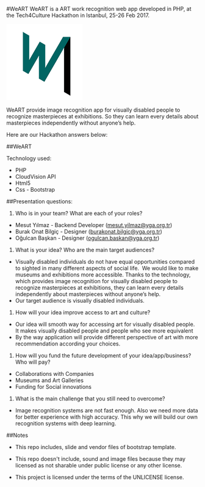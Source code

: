 #WeART
WeART is a ART work recognition web app developed in PHP, at the Tech4Culture Hackathon in Istanbul, 25-26 Feb 2017.

![A cute kitten](img/logo.png)

WeART provide image recognition app for visually disabled people to recognize masterpieces at exhibitions. So they can learn every details about masterpieces independently without anyone’s help.

Here are our Hackathon answers below:

##WeART

Technology used:

- PHP
- CloudVision API
- Html5
- Css - Bootstrap

##Presentation questions:
1. Who is in your team? What are each of your roles?
 - Mesut Yılmaz - Backend Developer (mesut.yilmaz@yga.org.tr)
 - Burak Onat Bilgiç - Designer (burakonat.bilgic@yga.org.tr)
 - Oğulcan Başkan - Designer (ogulcan.baskan@yga.org.tr)

1. What is your idea? Who are the main target audiences?
 - Visually disabled individuals do not have equal opportunities compared to sighted in many different aspects of social life. 
We would like to make museums and exhibitions more accessible. Thanks to the technology, which provides image recognition for visually disabled people to recognize masterpieces at exhibitions, they can learn every details independently about masterpieces without anyone’s help.
 - Our target audience is visually disabled individuals. 
 
1. How will your idea improve access to art and culture? 
 - Our idea will smooth way for accessing art for visually disabled people. It makes visually disabled people and people who see more equivalent
 - By the way application will provide different perspective of art with more recommendation according your choices.
1. How will you fund the future development of your idea/app/business? Who will pay? 
 - Collaborations with Companies
 - Museums and Art Galleries
 - Funding for Social innovations
1. What is the main challenge that you still need to overcome? 
 - Image recognition systems are not fast enough. Also we need more data for better experience with high accuracy. This why we will build our own recognition systems with deep learning.

##Notes
- This repo includes, slide and vendor files of bootstrap template.

- This repo doesn't include, sound and image files because they may licensed as not sharable under public license or any other license.
- This project is licensed under the terms of the UNLICENSE license.

